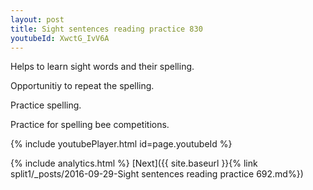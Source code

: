 ```yaml
---
layout: post
title: Sight sentences reading practice 830
youtubeId: XwctG_IvV6A
---
```

 
 
Helps to learn sight words and their spelling.

Opportunitiy to repeat the spelling. 

Practice spelling. 
 
Practice for spelling bee competitions. 
 
{% include youtubePlayer.html id=page.youtubeId %}
 
 
{% include analytics.html %} 
[Next]({{ site.baseurl }}{% link  split1/_posts/2016-09-29-Sight sentences reading practice 692.md%})
 
